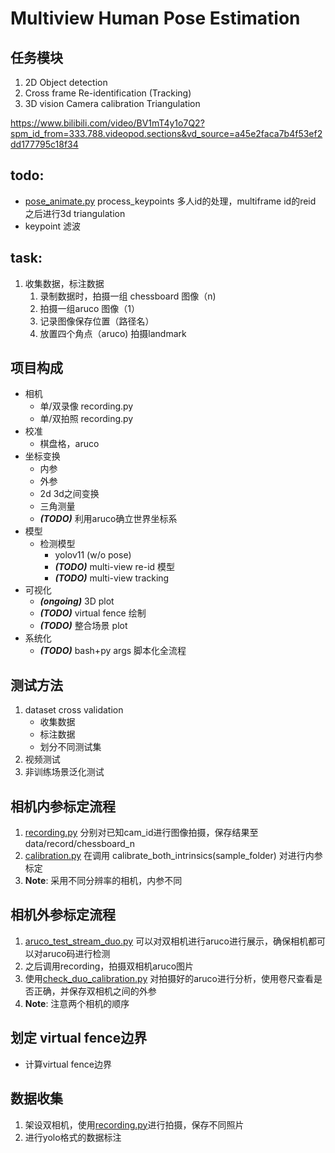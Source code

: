 # Multiview Human Pose Estimation


## 任务模块
1. 2D Object detection 
2. Cross frame Re-identification (Tracking)
3. 3D vision
Camera calibration
Triangulation


https://www.bilibili.com/video/BV1mT4y1o7Q2?spm_id_from=333.788.videopod.sections&vd_source=a45e2faca7b4f53ef2dd177795c18f34


## todo:
* [pose_animate.py](pose_animate.py) process_keypoints 多人id的处理，multiframe id的reid 之后进行3d triangulation
* keypoint 滤波

## task:
1. 收集数据，标注数据
   1. 录制数据时，拍摄一组 chessboard 图像（n)
   2. 拍摄一组aruco 图像（1）
   3. 记录图像保存位置（路径名）
   4. 放置四个角点（aruco) 拍摄landmark

## 项目构成
* 相机
  * 单/双录像 recording.py
  * 单/双拍照 recording.py
* 校准
  * 棋盘格，aruco
* 坐标变换
  * 内参 
  * 外参
  * 2d 3d之间变换
  * 三角测量
  * ***(TODO)*** 利用aruco确立世界坐标系
* 模型
  * 检测模型
    * yolov11 (w/o pose)
    * ***(TODO)*** multi-view re-id 模型 
    * ***(TODO)*** multi-view tracking
* 可视化
  * ***(ongoing)*** 3D plot
  * ***(TODO)*** virtual fence 绘制
  * ***(TODO)*** 整合场景 plot
* 系统化
  * ***(TODO)*** bash+py args  脚本化全流程
    
## 测试方法
1. dataset cross validation
   * 收集数据
   * 标注数据
   * 划分不同测试集
2. 视频测试
3. 非训练场景泛化测试


## 相机内参标定流程
1. [recording.py](recording.py) 分别对已知cam_id进行图像拍摄，保存结果至 data/record/chessboard_n
2. [calibration.py](calibration.py) 在调用 calibrate_both_intrinsics(sample_folder) 对进行内参标定
4. **Note**: 采用不同分辨率的相机，内参不同 

## 相机外参标定流程
1. [aruco_test_stream_duo.py](aruco_test_stream_duo.py)  可以对双相机进行aruco进行展示，确保相机都可以对aruco码进行检测
2. 之后调用recording，拍摄双相机aruco图片
3. 使用[check_duo_calibration.py](check_duo_calibration.py) 对拍摄好的aruco进行分析，使用卷尺查看是否正确，并保存双相机之间的外参 
4. **Note**: 注意两个相机的顺序

## 划定 virtual fence边界
* 计算virtual fence边界


## 数据收集
1. 架设双相机，使用[recording.py](recording.py)进行拍摄，保存不同照片
2. 进行yolo格式的数据标注